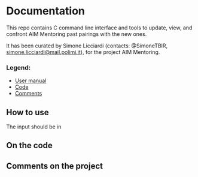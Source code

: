 # Documentation

This repo contains C command line interface and tools to update, view, and confront AIM Mentoring past pairings with the new ones.

It has been curated by Simone Licciardi (contacts: @SimoneTBIR, simone.licciardi@mail.polimi.it), for the project AIM Mentoring.

### Legend:
- [User manual](#how-to-use)
- [Code](#on-the-code)
- [Comments](#comments-on-the-project)

## How to use

The input should be in

## On the code

## Comments on the project